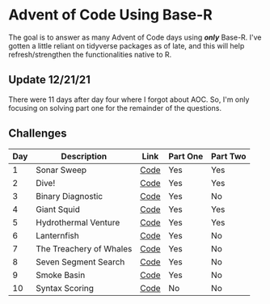 # Advent of Code Using Base-R

The goal is to answer as many Advent of Code days using ***only*** Base-R. I've gotten a little reliant on tidyverse packages as of late, and this will help refresh/strengthen 
the functionalities native to R. 

## Update 12/21/21
There were 11 days after day four where I forgot about AOC. So, I'm only focusing on solving part one for the remainder of the questions. 

## Challenges


| Day | Description | Link | Part One | Part Two
| --- | --- | --- | --- | ---
| 1 | Sonar Sweep | [Code](https://github.com/basilkhuder/Advent_of_Code_2021/blob/main/day1.R) | Yes | Yes
| 2 | Dive! | [Code](https://github.com/basilkhuder/Advent_of_Code_2021/blob/main/day2.R) | Yes | Yes
| 3 | Binary Diagnostic | [Code](https://github.com/basilkhuder/Advent_of_Code_2021/blob/main/day3.R) | Yes | No
| 4 | Giant Squid  | [Code](https://github.com/basilkhuder/Advent_of_Code_2021/blob/main/day4.R) | Yes | Yes
| 5 | Hydrothermal Venture  | [Code](https://github.com/basilkhuder/Advent_of_Code_2021/blob/main/day5.R) | Yes | Yes
| 6 | Lanternfish  | [Code](https://github.com/basilkhuder/Advent_of_Code_2021/blob/main/day6.R) | Yes | No 
| 7 | The Treachery of Whales  | [Code](https://github.com/basilkhuder/Advent_of_Code_2021/blob/main/day7.R) | Yes | No
| 8 | Seven Segment Search | [Code](https://github.com/basilkhuder/Advent_of_Code_2021/blob/main/day8.R) | Yes | No
| 9 | Smoke Basin | [Code](https://github.com/basilkhuder/Advent_of_Code_2021/blob/main/day9.R) | Yes | No
| 10 | Syntax Scoring | [Code](https://github.com/basilkhuder/Advent_of_Code_2021/blob/main/day10.R) | No | No
